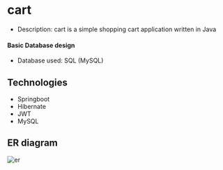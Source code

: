 # cart

- Description: cart is a simple shopping cart application written in Java

#### Basic Database design
- Database used: SQL (MySQL)

## Technologies
- Springboot
- Hibernate
- JWT
- MySQL

## ER diagram
![er](https://github.com/user-attachments/assets/1af802ed-833f-4861-8424-ebdabe0eb24c)
